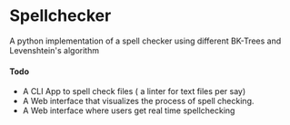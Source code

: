 # Spellchecker

A python implementation of a spell checker using different BK-Trees and Levenshtein's algorithm 


#### Todo
- A CLI App to spell check files ( a linter for text files per say)
- A Web interface that visualizes the process of spell checking.
- A Web interface where users get real time spellchecking
